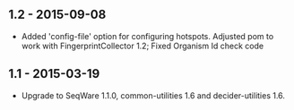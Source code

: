 ## 1.2 - 2015-09-08
- Added 'config-file' option for configuring hotspots. Adjusted pom to work with FingerprintCollector 1.2; Fixed Organism Id check code
## 1.1 - 2015-03-19
- Upgrade to SeqWare 1.1.0, common-utilities 1.6 and decider-utilities 1.6.
